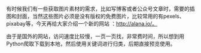 有时候我们有一些获取图片素材的需求，比如写博客或者公众号文章时，需要的插图和封面，当然这些图片必须是没有版权的免费图片，比较常用的有pexels、pixabay等，今天再给大家介绍一个新的网站 ：http://alana.io/。

由于是国外的网站，访问速度比较慢，一页一页找，非常费时间，所以想到用Python爬取下载到本地，然后使用关键词进行归类，后期直接预览使用。